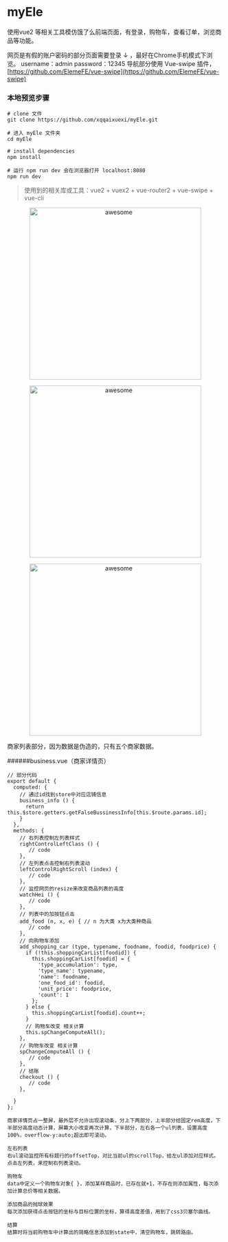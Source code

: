 # myEle

使用vue2 等相关工具模仿饿了么前端页面，有登录，购物车，查看订单，浏览商品等功能。


网页是有假的账户密码的部分页面需要登录 ↓ ，最好在Chrome手机模式下浏览。
username：admin 
password：12345
导航部分使用 Vue-swipe 插件，[https://github.com/ElemeFE/vue-swipe](https://github.com/ElemeFE/vue-swipe)
### 本地预览步骤

```
# clone 文件
git clone https://github.com/xqqaixuexi/myEle.git

# 进入 myEle 文件夹
cd myEle

# install dependencies
npm install

# 运行 npm run dev 会在浏览器打开 localhost:8080
npm run dev
```


> 使用到的相关库或工具：vue2 + vuex2 + vue-router2 + vue-swipe + vue-cli

<p align="center">
  <img width="400" src="./md-img/ele1.png" alt="awesome">
</p>
<p align="center">
  <img width="400" src="./md-img/ele2.png" alt="awesome">
</p>
<p align="center">
  <img width="400" src="./md-img/ele3.png" alt="awesome">
</p>







商家列表部分，因为数据是伪造的，只有五个商家数据。

######business.vue（商家详情页）

```
// 部分代码
export default {
  computed: {
    // 通过id找到store中对应店铺信息
    business_info () {
      return this.$store.getters.getFalseBussinessInfo[this.$route.params.id];
    }
  },
  methods: {
    // 右列表控制左列表样式
    rightControlLeftClass () {
       // code
    },
    // 左列表点击控制右列表滚动
    leftControlRightScroll (index) {
       // code
    },
    // 监控网页的resize来改变商品列表的高度
    watchHei () {
       // code
    },
    // 列表中的加按钮点击
    add_food (n, x, e) { // n 为大类 x为大类种商品
       // code
    },
    // 向购物车添加
    add_shopping_car (type, typename, foodname, foodid, foodprice) {
      if (!this.shoppingCarList[foodid]) {
        this.shoppingCarList[foodid] = {
          'type_accumulation': type,
          'type_name': typename,
          'name': foodname,
          'one_food_id': foodid,
          'unit_price': foodprice,
          'count': 1
        };
      } else {
        this.shoppingCarList[foodid].count++;
      }
      // 购物车改变 相关计算
      this.spChangeComputeAll();
    },
    // 购物车改变 相关计算
    spChangeComputeAll () {
       // code
    },
    // 结账
    checkout () {
       // code
    },

  }
};
```
```
商家详情页占一整屏，最外层不允许出现滚动条，分上下两部分，上半部分给固定rem高度，下半部分高度动态计算，屏幕大小改变再次计算，下半部分，左右各一个ul列表，设置高度100%，overflow-y:auto;超出即可滚动。

左右列表
右ul滚动监控所有标题行的offsetTop，对比当前ul的scrollTop，给左ul添加对应样式。点击左列表，来控制右列表滚动。

购物车
data中定义一个购物车对象{ }，添加某样商品时，已存在就+1，不存在则添加属性，每次添加计算总价等相关数据。

添加商品的抛球效果
每次添加获得点击按钮的坐标与目标位置的坐标，算得高度差值，用到了css3贝塞尔曲线。

结算
结算时将当前购物车中计算出的简略信息添加到state中，清空购物车，跳转路由。 
```




